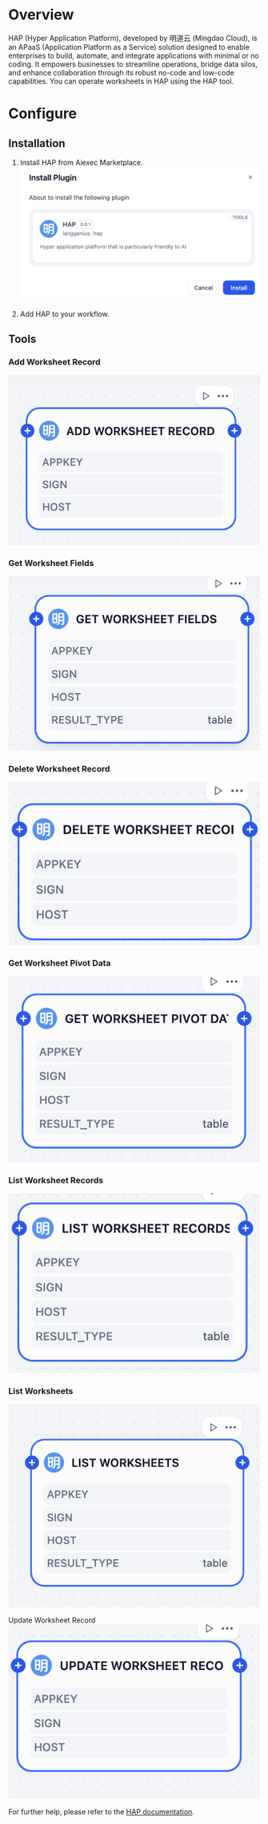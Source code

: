 # Overview
HAP (Hyper Application Platform), developed by 明道云 (Mingdao Cloud), is an APaaS (Application Platform as a Service) solution designed to enable enterprises to build, automate, and integrate applications with minimal or no coding. It empowers businesses to streamline operations, bridge data silos, and enhance collaboration through its robust no-code and low-code capabilities.
You can operate worksheets in HAP using the HAP tool.

# Configure
## Installation
1. Install HAP from Aiexec Marketplace.
![](./_assets/hap_install.png)

2. Add HAP to your workflow.

## Tools
### Add Worksheet Record
![](./_assets/hap_add_worksheet_record.png)

### Get Worksheet Fields
![](./_assets/hap_add_worksheet_field.PNG)

### Delete Worksheet Record
![](./_assets/hap_delete_worksheet_record.png)

### Get Worksheet Pivot Data
![](./_assets/hap_get_worksheet_pivot_data.png)

### List Worksheet Records
![](./_assets/hap_list_worksheet_records.png)

### List Worksheets
![](./_assets/hap_list_worksheets.png)

Update Worksheet Record
![](./_assets/hap_update_worksheet_record.png)

For further help, please refer to the [HAP documentation](https://help.mingdao.com/worksheet/introduction/).